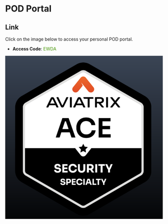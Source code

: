 # POD Portal

## Link
Click on the image below to access your personal POD portal.

- **Access Code**: <span style='color:#479608'>EWDA</span>

<a href="https://security-portal.ace.aviatrixlab.com/ " target="_blank">

![My image](images/pod.png)
</a>